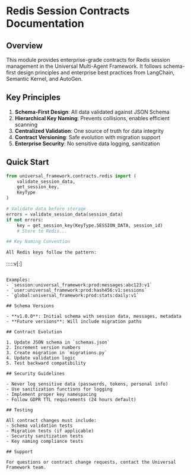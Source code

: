 # Redis Session Contracts Documentation

## Overview

This module provides enterprise-grade contracts for Redis session management in the Universal Multi-Agent Framework. It follows schema-first design principles and enterprise best practices from LangChain, Semantic Kernel, and AutoGen.

## Key Principles

1. **Schema-First Design**: All data validated against JSON Schema
2. **Hierarchical Key Naming**: Prevents collisions, enables efficient scanning
3. **Centralized Validation**: One source of truth for data integrity
4. **Contract Versioning**: Safe evolution with migration support
5. **Enterprise Security**: No sensitive data logging, sanitization

## Quick Start

```python
from universal_framework.contracts.redis import (
    validate_session_data,
    get_session_key,
    KeyType
)

# Validate data before storage
errors = validate_session_data(session_data)
if not errors:
    key = get_session_key(KeyType.SESSION_DATA, session_id)
    # Store to Redis...

## Key Naming Convention

All Redis keys follow the pattern:
```
<scope>:<system>:<environment>:<type>:<identifier>:v<version>[:<suffix>]
```

Examples:
- `session:universal_framework:prod:messages:abc123:v1`
- `user:universal_framework:prod:hash456:v1:sessions`
- `global:universal_framework:prod:stats:daily:v1`

## Schema Versions

- **v1.0.0**: Initial schema with session data, messages, metadata
- **Future versions**: Will include migration paths

## Contract Evolution

1. Update JSON schema in `schemas.json`
2. Increment version numbers
3. Create migration in `migrations.py`
4. Update validation logic
5. Test backward compatibility

## Security Guidelines

- Never log sensitive data (passwords, tokens, personal info)
- Use sanitization functions for logging
- Implement proper key namespacing
- Follow GDPR TTL requirements (24 hours default)

## Testing

All contract changes must include:
- Schema validation tests
- Migration tests (if applicable)
- Security sanitization tests
- Key naming compliance tests

## Support

For questions or contract change requests, contact the Universal Framework team.
```
